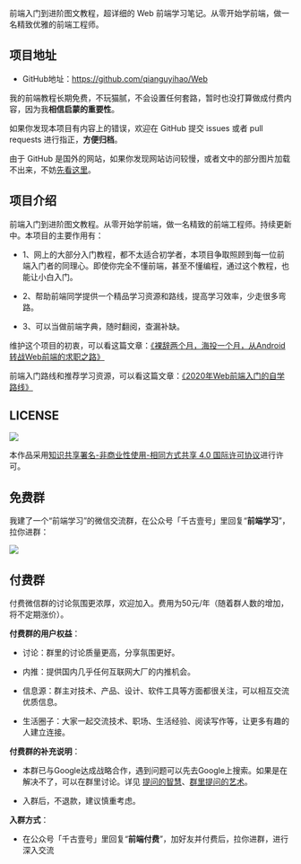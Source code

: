 
前端入门到进阶图文教程，超详细的 Web 前端学习笔记。从零开始学前端，做一名精致优雅的前端工程师。

## 项目地址

- GitHub地址：<https://github.com/qianguyihao/Web>

我的前端教程长期免费，不玩猫腻，不会设置任何套路，暂时也没打算做成付费内容，因为我**相信启蒙的重要性**。

如果你发现本项目有内容上的错误，欢迎在 GitHub 提交 issues 或者 pull requests 进行指正，**方便归档**。

由于 GitHub 是国外的网站，如果你发现网站访问较慢，或者文中的部分图片加载不出来，不妨[先看这里](https://github.com/qianguyihao/Web/issues/20#issue-390074432)。

## 项目介绍

前端入门到进阶图文教程。从零开始学前端，做一名精致的前端工程师。持续更新中。本项目的主要作用有：

- 1、网上的大部分入门教程，都不太适合初学者，本项目争取照顾到每一位前端入门者的同理心。即使你完全不懂前端，甚至不懂编程，通过这个教程，也能让小白入门。

- 2、帮助前端同学提供一个精品学习资源和路线，提高学习效率，少走很多弯路。

- 3、可以当做前端字典，随时翻阅，查漏补缺。

维护这个项目的初衷，可以看这篇文章：[《裸辞两个月，海投一个月，从Android转战Web前端的求职之路》](https://mp.weixin.qq.com/s/fr_NwtghRQagc_3ubk-hKQ)

前端入门路线和推荐学习资源，可以看这篇文章：[《2020年Web前端入门的自学路线》](https://www.cnblogs.com/qianguyihao/p/8776837.html)


## LICENSE

![](http://img.smyhvae.com/20210331_CC-BY-NC-SA.png)

本作品采用[知识共享署名-非商业性使用-相同方式共享 4.0 国际许可协议](https://creativecommons.org/licenses/by-nc-sa/4.0/)进行许可。

## 免费群

我建了一个“前端学习”的微信交流群，在公众号「千古壹号」里回复“**前端学习**”，拉你进群：

![](https://img.smyhvae.com/20210329_1930.png)

## 付费群

付费微信群的讨论氛围更浓厚，欢迎加入。费用为50元/年（随着群人数的增加，将不定期涨价）。

**付费群的用户权益**：

- 讨论：群里的讨论质量更高，分享氛围更好。

- 内推：提供国内几乎任何互联网大厂的内推机会。

- 信息源：群主对技术、产品、设计、软件工具等方面都很关注，可以相互交流优质信息。

- 生活圈子：大家一起交流技术、职场、生活经验、阅读写作等，让更多有趣的人建立连接。


**付费群的补充说明**：

- 本群已与Google达成战略合作，遇到问题可以先去Google上搜索。如果是在解决不了，可以在群里讨论。详见 [提问的智慧](https://github.com/ryanhanwu/How-To-Ask-Questions-The-Smart-Way/blob/main/README-zh_CN.md)、[群里提问的艺术](https://github.com/betaseeker/How-To-Ask-Questions)。

- 入群后，不退款，建议慎重考虑。

**入群方式**：

- 在公众号「千古壹号」里回复“**前端付费**”，加好友并付费后，拉你进群，进行深入交流




